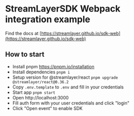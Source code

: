 # StreamLayerSDK Webpack integration example

Find the docs at [https://streamlayer.github.io/sdk-web](https://streamlayer.github.io/sdk-web)

## How to start

- Install pnpm https://pnpm.io/installation
- Install dependencies `pnpm i`
- Setup version for @streamlayer/react `pnpm upgrade @streamlayer/react@0.36.2`
- Copy `.env.template` to `.env` and fill in your credentials
- Start app `pnpm start`
- Open http://localhost:3000
- Fill auth form with your user credentials and click "login"
- Click "Open event" to enable SDK